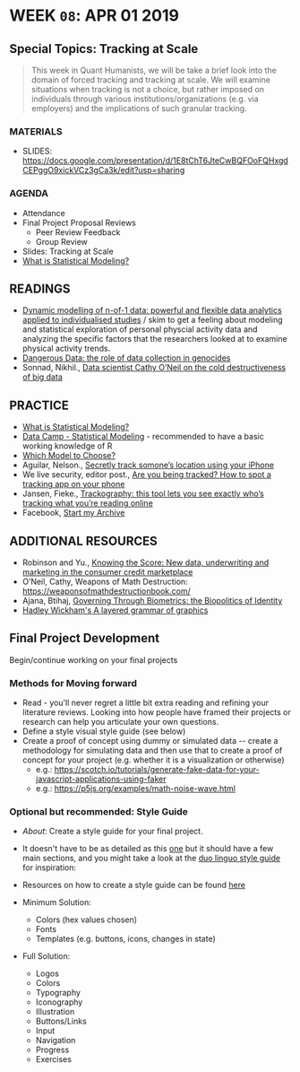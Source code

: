 # WEEK `08`: APR 01 2019
## Special Topics: Tracking at Scale

> This week in Quant Humanists, we will be take a brief look into the domain of forced tracking and tracking at scale. We will examine situations when tracking is not a choice, but rather imposed on individuals through various institutions/organizations (e.g. via employers) and the implications of such granular tracking. 


### MATERIALS
- SLIDES: https://docs.google.com/presentation/d/1E8tChT6JteCwBQFOoFQHxgdCEPggO9xickVCz3gCa3k/edit?usp=sharing

### AGENDA

- Attendance
- Final Project Proposal Reviews
  - Peer Review Feedback
  - Group Review
- Slides: Tracking at Scale
- [What is Statistical Modeling?](https://help.xlstat.com/customer/en/portal/articles/2062460-what-is-statistical-modeling-?b_id=9283) 



## READINGS
- [Dynamic modelling of n-of-1 data: powerful and flexible data analytics applied to individualised studies](https://www.tandfonline.com/doi/full/10.1080/17437199.2017.1343680) / skim to get a feeling about modeling and statistical exploration of personal physcial activity data and analyzing the specific factors that the researchers looked at to examine physical activity trends.
- [Dangerous Data: the role of data collection in genocides](https://www.theengineroom.org/dangerous-data-the-role-of-data-collection-in-genocides/) 
- Sonnad, Nikhil., [Data scientist Cathy O’Neil on the cold destructiveness of big data](https://qz.com/819245/data-scientist-cathy-oneil-on-the-cold-destructiveness-of-big-data/)

## PRACTICE
- [What is Statistical Modeling?](https://help.xlstat.com/customer/en/portal/articles/2062460-what-is-statistical-modeling-?b_id=9283) 
- [Data Camp - Statistical Modeling](https://www.datacamp.com/courses/statistical-modeling-in-r-part-1) - recommended to have a basic working knowledge of R
- [Which Model to Choose?](https://help.xlstat.com/customer/en/portal/articles/2062461-what-statistical-model-should-i-choose-?b_id=9283)
- Aguilar, Nelson., [Secretly track somone’s location using your iPhone](https://ios.gadgethacks.com/how-to/secretly-track-someones-location-using-your-iphone-0163628/)
- We live security, editor post., [Are you being tracked? How to spot a tracking app on your phone](https://www.welivesecurity.com/2015/01/29/how-to-spot-a-tracking-app/)
- Jansen, Fieke., [Trackography: this tool lets you see exactly who’s tracking what you’re reading online](https://www.opensocietyfoundations.org/voices/tool-lets-you-see-exactly-who-s-tracking-what-you-re-reading-online)
- Facebook, [Start my Archive](https://www.facebook.com/help/131112897028467)

## ADDITIONAL RESOURCES
- Robinson and Yu., [Knowing the Score: New data, underwriting and marketing in the consumer credit marketplace](https://www.teamupturn.org/static/files/Knowing_the_Score_Oct_2014_v1_1.pdf)
- O’Neil, Cathy, Weapons of Math Destruction: https://weaponsofmathdestructionbook.com/
- Ajana, Btihaj, [Governing Through Biometrics: the Biopolitics of Identity](http://www.palgrave.com/us/book/9780230321618)
- [Hadley Wickham's A layered grammar of graphics](https://vita.had.co.nz/papers/layered-grammar.html)

## Final Project Development

Begin/continue working on your final projects

### Methods for Moving forward
- Read - you'll never regret a little bit extra reading and refining your literature reviews. Looking into how people have framed their projects or research can help you articulate your own questions. 
- Define a style visual style guide (see below)
- Create a proof of concept using dummy or simulated data -- create a methodology for simulating data and then use that to create a proof of concept for your project (e.g. whether it is a visualization or otherwise)
  - e.g.: https://scotch.io/tutorials/generate-fake-data-for-your-javascript-applications-using-faker
  - e.g.: https://p5js.org/examples/math-noise-wave.html

### Optional but recommended: Style Guide  
- *About*: Create a style guide for your final project. 
- It doesn't have to be as detailed as this [one](https://sunlightfoundation.com/2014/03/12/datavizguide/) but it should have a few main sections, and you might take a look at the [duo linguo style guide](https://www.duolingo.com/design/) for inspiration:
- Resources on how to create a style guide can be found [here](FINAL-PROJECT-REFERENCES.md)

- Minimum Solution:
    * Colors (hex values chosen)
    * Fonts
    * Templates (e.g. buttons, icons, changes in state)

- Full Solution:
    * Logos
    * Colors
    * Typography
    * Iconography
    * Illustration
    * Buttons/Links
    * Input
    * Navigation
    * Progress
    * Exercises




